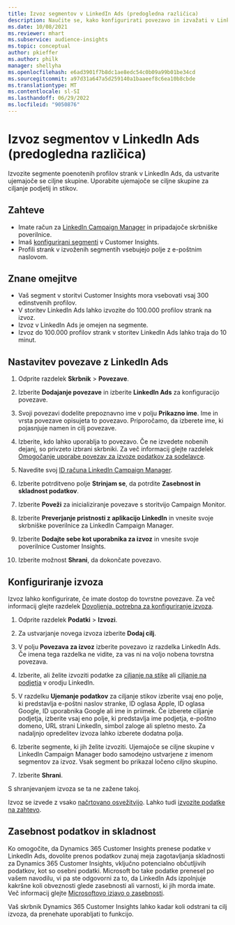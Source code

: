 ```yaml
---
title: Izvoz segmentov v LinkedIn Ads (predogledna različica)
description: Naučite se, kako konfigurirati povezavo in izvažati v LinkedIn Ads.
ms.date: 10/08/2021
ms.reviewer: mhart
ms.subservice: audience-insights
ms.topic: conceptual
author: pkieffer
ms.author: philk
manager: shellyha
ms.openlocfilehash: e6ad3901f7b8dc1ae8edc54c0b09a99b01be34cd
ms.sourcegitcommit: a97d31a647a5d259140a1baaeef8c6ea10b8cbde
ms.translationtype: MT
ms.contentlocale: sl-SI
ms.lasthandoff: 06/29/2022
ms.locfileid: "9050876"
---
```

# <a name="export-segments-to-linkedin-ads-preview"></a>Izvoz segmentov v LinkedIn Ads (predogledna različica)

Izvozite segmente poenotenih profilov strank v LinkedIn Ads, da ustvarite ujemajoče se ciljne skupine. Uporabite ujemajoče se ciljne skupine za ciljanje podjetij in stikov.

## <a name="prerequisites"></a>Zahteve

-   Imate račun za [LinkedIn Campaign Manager](https://business.linkedin.com/marketing-solutions/ads) in pripadajoče skrbniške poverilnice.
-   Imaš [konfigurirani segmenti](segments.md) v Customer Insights.
-   Profili strank v izvoženih segmentih vsebujejo polje z e-poštnim naslovom.

## <a name="known-limitations"></a>Znane omejitve

- Vaš segment v storitvi Customer Insights mora vsebovati vsaj 300 edinstvenih profilov. 
- V storitev LinkedIn Ads lahko izvozite do 100.000 profilov strank na izvoz.
- Izvoz v LinkedIn Ads je omejen na segmente.
- Izvoz do 100.000 profilov strank v storitev LinkedIn Ads lahko traja do 10 minut. 

## <a name="set-up-the-connection-to-linkedin-ads"></a>Nastavitev povezave z LinkedIn Ads

1. Odprite razdelek **Skrbnik** > **Povezave**.

1. Izberite **Dodajanje povezave** in izberite **LinkedIn Ads** za konfiguracijo povezave.

1. Svoji povezavi dodelite prepoznavno ime v polju **Prikazno ime**. Ime in vrsta povezave opisujeta to povezavo. Priporočamo, da izberete ime, ki pojasnjuje namen in cilj povezave.

1. Izberite, kdo lahko uporablja to povezavo. Če ne izvedete nobenih dejanj, so privzeto izbrani skrbniki. Za več informacij glejte razdelek [Omogočanje uporabe povezav za izvoze podatkov za sodelavce](connections.md#allow-contributors-to-use-a-connection-for-exports).

1. Navedite svoj [ID računa LinkedIn Campaign Manager](https://www.linkedin.com/help/lms/answer/a424270).

1. Izberite potrditveno polje **Strinjam se**, da potrdite **Zasebnost in skladnost podatkov**.

1. Izberite **Poveži** za inicializiranje povezave s storitvijo Campaign Monitor.

1. Izberite **Preverjanje pristnosti z aplikacijo LinkedIn** in vnesite svoje skrbniške poverilnice za LinkedIn Campaign Manager.

1. Izberite **Dodajte sebe kot uporabnika za izvoz** in vnesite svoje poverilnice Customer Insights.

1. Izberite možnost **Shrani**, da dokončate povezavo.

## <a name="configure-an-export"></a>Konfiguriranje izvoza

Izvoz lahko konfigurirate, če imate dostop do tovrstne povezave. Za več informacij glejte razdelek [Dovoljenja, potrebna za konfiguriranje izvoza](export-destinations.md#set-up-a-new-export).

1. Odprite razdelek **Podatki** > **Izvozi**.

1. Za ustvarjanje novega izvoza izberite **Dodaj cilj**.

1. V polju **Povezava za izvoz** izberite povezavo iz razdelka LinkedIn Ads. Če imena tega razdelka ne vidite, za vas ni na voljo nobena tovrstna povezava.

1. Izberite, ali želite izvoziti podatke za [ciljanje na stike](https://business.linkedin.com/marketing-solutions/ad-targeting/contact-targeting) ali [ciljanje na podjetja](https://business.linkedin.com/marketing-solutions/ad-targeting/account-targeting) v orodju LinkedIn. 

1. V razdelku **Ujemanje podatkov** za ciljanje stikov izberite vsaj eno polje, ki predstavlja e-poštni naslov stranke, ID oglasa Apple, ID oglasa Google, ID uporabnika Google ali ime in priimek. Če izberete ciljanje podjetja, izberite vsaj eno polje, ki predstavlja ime podjetja, e-poštno domeno, URL strani LinkedIn, simbol zaloge ali spletno mesto. Za nadaljnjo opredelitev izvoza lahko izberete dodatna polja. 

1. Izberite segmente, ki jih želite izvoziti. Ujemajoče se ciljne skupine v LinkedIn Campaign Manager bodo samodejno ustvarjene z imenom segmentov za izvoz. Vsak segment bo prikazal ločeno ciljno skupino. 

1. Izberite **Shrani**.

S shranjevanjem izvoza se ta ne zažene takoj.

Izvoz se izvede z vsako [načrtovano osvežitvijo](system.md#schedule-tab). Lahko tudi [izvozite podatke na zahtevo](export-destinations.md#run-exports-on-demand). 


## <a name="data-privacy-and-compliance"></a>Zasebnost podatkov in skladnost

Ko omogočite, da Dynamics 365 Customer Insights prenese podatke v LinkedIn Ads, dovolite prenos podatkov zunaj meja zagotavljanja skladnosti za Dynamics 365 Customer Insights, vključno potencialno občutljivih podatkov, kot so osebni podatki. Microsoft bo take podatke prenesel po vašem navodilu, vi pa ste odgovorni za to, da LinkedIn Ads izpolnjuje kakršne koli obveznosti glede zasebnosti ali varnosti, ki jih morda imate. Več informacij glejte [Microsoftovo izjavo o zasebnosti](https://go.microsoft.com/fwlink/?linkid=396732).

Vaš skrbnik Dynamics 365 Customer Insights lahko kadar koli odstrani ta cilj izvoza, da prenehate uporabljati to funkcijo.
